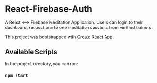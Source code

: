 # React-Firebase-Auth
A React <--> Firebase Meditation Application. Users can login to their dashboard, request one to one meditation sessions from verified trainers.

This project was bootstrapped with [Create React App](https://github.com/facebook/create-react-app).

## Available Scripts

In the project directory, you can run:

### `npm start`

